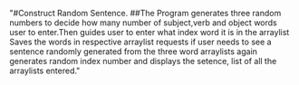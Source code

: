 "#Construct Random Sentence. ##The Program generates three random numbers to decide how many number of subject,verb and object words user to enter.Then guides user to enter what index word it is in the arraylist Saves the words in respective arraylist requests if user needs to see a sentence randomly generated from the three word arraylists again generates random index number and displays the setence, list of all the arraylists entered." 
